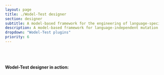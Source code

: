 ```yaml
---
layout: page
title: ./Wodel-Test designer
section: designer
subtitle: A model-based framework for the engineering of language-specific mutation testing tools
description: A model-based framework for language-independent mutation testing
dropdown: "Wodel-Test plugins"
priority: 6
---
```


<br>
<br>
<h4>Wodel-Test designer in action:</h4>
<br>
<!---
[![Wodel-Test for FA MuT tool in action](https://raw.githubusercontent.com/gomezabajo/Wodel/gh-pages/images/wodeltest-for-fa.png)](https://youtu.be/9NhFv36BgS8)
-->

